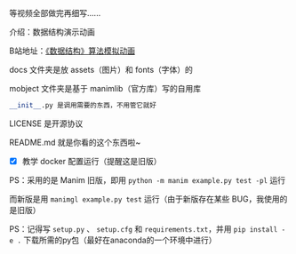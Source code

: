 等视频全部做完再细写......



介绍：数据结构演示动画

B站地址：[《数据结构》算法模拟动画](https://www.bilibili.com/video/BV12v411K7pZ?spm_id_from=333.999.0.0)



docs 文件夹是放 assets（图片）和 fonts（字体）的

mobject 文件夹是基于 manimlib（官方库）写的自用库

```python
__init__.py 是调用需要的东西，不用管它就好
```

LICENSE 是开源协议

README.md 就是你看的这个东西啦~

- [x] 教学 docker 配置运行（提醒这是旧版）



PS：采用的是 Manim 旧版，即用  `python -m manim example.py test -pl` 运行

而新版是用 `manimgl example.py test` 运行（由于新版存在某些 BUG，我使用的是旧版）



PS：记得写 `setup.py` 、 `setup.cfg` 和 `requirements.txt`，并用 `pip install -e .` 下载所需的py包（最好在anaconda的一个环境中进行）
